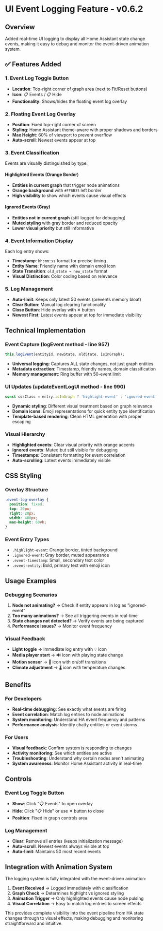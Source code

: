 # UI Event Logging Feature - v0.6.2

## Overview
Added real-time UI logging to display all Home Assistant state change events, making it easy to debug and monitor the event-driven animation system.

## ✅ Features Added

### 1. Event Log Toggle Button
- **Location**: Top-right corner of graph area (next to Fit/Reset buttons)
- **Icon**: 📋 Events / 📋 Hide
- **Functionality**: Shows/hides the floating event log overlay

### 2. Floating Event Log Overlay
- **Position**: Fixed top-right corner of screen
- **Styling**: Home Assistant theme-aware with proper shadows and borders
- **Max Height**: 60% of viewport to prevent overflow
- **Auto-scroll**: Newest events appear at top

### 3. Event Classification
Events are visually distinguished by type:

#### Highlighted Events (Orange Border)
- **Entities in current graph** that trigger node animations
- **Orange background** with `#FF6B35` left border
- **High visibility** to show which events cause visual effects

#### Ignored Events (Gray)
- **Entities not in current graph** (still logged for debugging)
- **Muted styling** with gray border and reduced opacity
- **Lower visual priority** but still informative

### 4. Event Information Display
Each log entry shows:
- **Timestamp**: `hh:mm:ss` format for precise timing
- **Entity Name**: Friendly name with domain emoji icon
- **State Transition**: `old_state → new_state` format
- **Visual Distinction**: Color coding based on relevance

### 5. Log Management
- **Auto-limit**: Keeps only latest 50 events (prevents memory bloat)
- **Clear Button**: Manual log clearing functionality
- **Close Button**: Hide overlay with ✕ button
- **Newest First**: Latest events appear at top for immediate visibility

## Technical Implementation

### Event Capture (logEvent method - line 957)
```javascript
this.logEvent(entityId, newState, oldState, isInGraph);
```
- **Universal logging**: Captures ALL state changes, not just graph entities
- **Metadata extraction**: Timestamp, friendly names, domain classification
- **Memory management**: Ring buffer with 50-event limit

### UI Updates (updateEventLogUI method - line 990)
```javascript
const cssClass = entry.isInGraph ? 'highlight-event' : 'ignored-event';
```
- **Dynamic styling**: Different visual treatment based on graph relevance
- **Domain icons**: Emoji representations for quick entity type identification
- **Template-based rendering**: Clean HTML generation with proper escaping

### Visual Hierarchy
- **Highlighted events**: Clear visual priority with orange accents
- **Ignored events**: Muted but still visible for debugging
- **Timestamps**: Consistent formatting for event correlation
- **Auto-scrolling**: Latest events immediately visible

## CSS Styling

### Overlay Structure
```css
.event-log-overlay {
  position: fixed;
  top: 20px;
  right: 20px;
  width: 400px;
  max-height: 60vh;
}
```

### Event Entry Types
- `.highlight-event`: Orange border, tinted background
- `.ignored-event`: Gray border, muted appearance
- `.event-timestamp`: Small, secondary text color
- `.event-entity`: Bold, primary text with emoji icon

## Usage Examples

### Debugging Scenarios
1. **Node not animating?** → Check if entity appears in log as "ignored-event"
2. **Too many animations?** → See all triggering events in real-time
3. **State changes not detected?** → Verify events are being captured
4. **Performance issues?** → Monitor event frequency

### Visual Feedback
- **Light toggle** → Immediate log entry with 💡 icon
- **Media player start** → 🔊 icon with playing state change
- **Motion sensor** → 📡 icon with on/off transitions
- **Climate adjustment** → 🌡️ icon with temperature changes

## Benefits

### For Developers
- **Real-time debugging**: See exactly what events are firing
- **Event correlation**: Match log entries to node animations
- **System monitoring**: Understand HA event frequency and patterns
- **Performance analysis**: Identify chatty entities or event storms

### For Users
- **Visual feedback**: Confirm system is responding to changes
- **Activity monitoring**: See which entities are active
- **Troubleshooting**: Understand why certain nodes aren't animating
- **System awareness**: Monitor Home Assistant activity in real-time

## Controls

### Event Log Toggle Button
- **Show**: Click "📋 Events" to open overlay
- **Hide**: Click "📋 Hide" or use ✕ button to close
- **Position**: Fixed in graph controls area

### Log Management
- **Clear**: Remove all entries (keeps initialization message)
- **Auto-scroll**: Newest events always visible at top
- **Auto-limit**: Maintains 50 most recent events

## Integration with Animation System

The logging system is fully integrated with the event-driven animation:

1. **Event Received** → Logged immediately with classification
2. **Graph Check** → Determines highlight vs ignored styling
3. **Animation Trigger** → Only highlighted events cause node pulsing
4. **Visual Correlation** → Easy to match log entries to screen effects

This provides complete visibility into the event pipeline from HA state changes through to visual effects, making debugging and monitoring straightforward and intuitive.